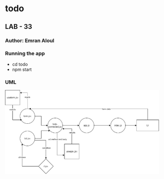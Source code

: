 # todo

## LAB - 33

### Author: Emran Aloul

### Running the app
* cd todo
* npm start

### UML 

![UML](uml5.png)

